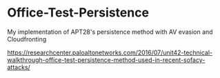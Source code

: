 # Office-Test-Persistence
My implementation of APT28's persistence method with AV evasion and Cloudfronting 

https://researchcenter.paloaltonetworks.com/2016/07/unit42-technical-walkthrough-office-test-persistence-method-used-in-recent-sofacy-attacks/
